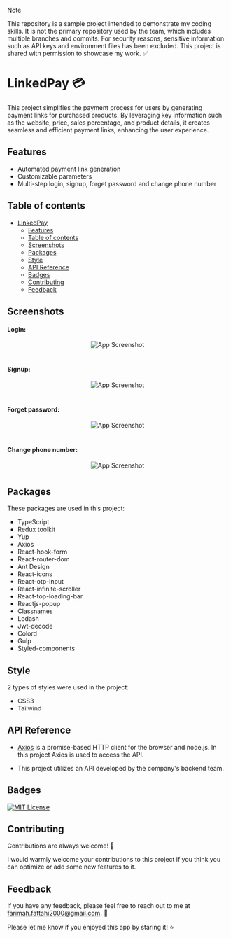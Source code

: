 > [!NOTE]  
> This repository is a sample project intended to demonstrate my coding skills. It is not the primary repository used by the team, which includes multiple branches and commits. For security reasons, sensitive information such as API keys and environment files has been excluded. This project is shared with permission to showcase my work. ✅


# LinkedPay :credit_card: <a id="linked-pay"></a>

This project simplifies the payment process for users by generating payment links for purchased products. By leveraging key information such as the website, price, sales percentage, and product details, it creates seamless and efficient payment links, enhancing the user experience.

## Features

- Automated payment link generation
- Customizable parameters
- Multi-step login, signup, forget password and change phone number

## Table of contents

- [LinkedPay](#linked-pay)
  * [Features](#features)
  * [Table of contents](#table-of-contents)
  * [Screenshots](#screenshots)
  * [Packages](#packages)
  * [Style](#style)
  * [API Reference](#api-reference)
  * [Badges](#badges)
  * [Contributing](#contributing)
  * [Feedback](#feedback)

## Screenshots

#### Login:

  <div align="center">

![App Screenshot](https://github.com/user-attachments/assets/af37639b-2166-4277-a2fe-890bf72c1995)


  </div>
  
  #

#### Signup:
 <div align="center">

![App Screenshot](https://github.com/user-attachments/assets/01eb2ca1-67e0-4dbe-9b1d-9444d6469f60)

  </div>
  
  #

  #### Forget password:

  <div align="center">

![App Screenshot](https://github.com/user-attachments/assets/51da72b8-8749-43e0-854f-ef7d68fb0f60)


  </div>

   #

   #### Change phone number:

  <div align="center">

![App Screenshot](https://github.com/user-attachments/assets/c0466e9c-a54c-42e9-896e-19e479f7358c)


  </div>

   #

## Packages

These packages are used in this project:

- TypeScript
- Redux toolkit
- Yup
- Axios
- React-hook-form
- React-router-dom
- Ant Design
- React-icons
- React-otp-input
- React-infinite-scroller
- React-top-loading-bar
- Reactjs-popup
- Classnames
- Lodash
- Jwt-decode
- Colord
- Gulp
- Styled-components


## Style
2 types of styles were used in the project:

- CSS3
- Tailwind


## API Reference

- [Axios](https://axios-http.com/) is a promise-based HTTP client for the browser and node.js. In this project Axios is used to access the API.

- This project utilizes an API developed by the company's backend team.

## Badges

[![MIT License](https://img.shields.io/github/repo-size/Farimah71/LinkedPay?style=flat-square)](https://choosealicense.com/licenses/mit/)


## Contributing

Contributions are always welcome! :seedling:

I would warmly welcome your contributions to this project if you think you can optimize or add some new features to it.



## Feedback

If you have any feedback, please feel free to reach out to me at farimah.fattahi2000@gmail.com. :email:

Please let me know if you enjoyed this app by staring it! :star:
